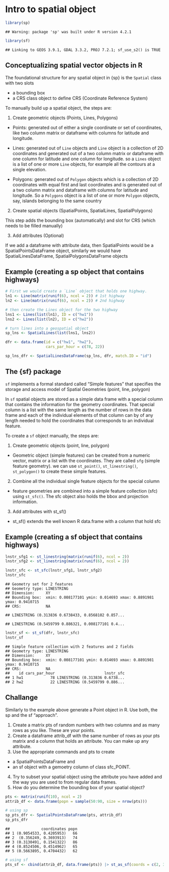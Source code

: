 Intro to spatial object
================

``` r
library(sp)
```

    ## Warning: package 'sp' was built under R version 4.2.1

``` r
library(sf)
```

    ## Linking to GEOS 3.9.1, GDAL 3.3.2, PROJ 7.2.1; sf_use_s2() is TRUE

## Conceptualizing spatial vector objects in R

The foundational structure for any spatial object in {sp} is the
`Spatial` class with two slots

-   a bounding box
-   a CRS class object to define CRS (Coordinate Reference System)

To manually build up a spatial object, the steps are:

1.  Create geometric objects (Points, Lines, Polygons)

-   Points: generated out of either a single coordinate or set of
    coordinates, like two column matrix or dataframe with columns for
    latitude and longitude.

-   Lines: generated out of `Line` objects and `Line` object is a
    collection of 2D coordinates and generated out of a two column
    matrix or dataframe with one column for latitude and one column for
    longitude. so a `Lines` object is a list of one or more `Line`
    objects, for example all the contours at a single elevation.

-   Polygons: generated out of `Polygon` objects which is a collection
    of 2D coordinates with equal first and last coordinates and is
    generated out of a two column matrix and dataframe with columns for
    latitude and longitude. So a `Polygons` object is a list of one or
    more `Polygon` objects, say, islands belonging to the same country

2.  Create spatial objects (SpatialPoints, SpatialLines,
    SpatialPolygons)

This step adds the bounding box (automatically) and slot for CRS (which
needs to be filled manually)

3.  Add attributes (Optional)

If we add a dataframe with attribute data, then SpatialPoints would be a
SpatialPointsDataFrame object, similarly we would have
SpatialLinesDataFrame, SpatialPolygonsDataFrame objects

## Example (creating a sp object that contains highways)

``` r
# First we would create a `Line` object that holds one highway.
ln1 <- Line(matrix(runif(6), ncol = 2)) # 1st highway
ln2 <- Line(matrix(runif(6), ncol = 2)) # 2nd highway

# then create the Lines object for the two highway
lns1 <- Lines(list(ln1), ID = c("hw1"))
lns2 <- Lines(list(ln2), ID = c("hw2"))

# turn lines into a geospatial object
sp_lns <- SpatialLines(list(lns1, lns2))

dfr <- data.frame(id = c("hw1", "hw2"),
                  cars_par_hour = c(78, 22))

sp_lns_dfr <- SpatialLinesDataFrame(sp_lns, dfr, match.ID = "id")
```

## The {sf} package

`sf` implements a formal standard called “Simple features” that
specifies the storage and access model of Spatial Geometries (point,
line, polygon)

In `sf` spatial objects are stored as a simple data frame with a special
column that contains the information for the geometry coordinates. That
special column is a list with the same length as the number of rows in
the data frame and each of the individual elements of that column can by
of any length needed to hold the coordinates that corresponds to an
individual feature.

To create a `sf` object manually, the steps are:

1.  Create geometric objects (point, line, polygon)

-   Geometric object (simple features) can be created from a numeric
    vector, matrix or a list with the coordinates. They are called `sfg`
    (simple feature geometry). we can use `st_point()`,
    `st_linestring()`, `st_polygon()` to create these simple features.

2.  Combine all the individual single feature objects for the special
    column

-   feature geometries are combined into a simple feature collection
    (sfc) using `st_sfc()`. The sfc object also holds the bbox and
    projection information.

3.  Add attributes with st_sf()

-   st_sf() extends the well known R data.frame with a column that hold
    sfc

## Example (creating a sf object that contains highways)

``` r
lnstr_sfg1 <- st_linestring(matrix(runif(6), ncol = 2))
lnstr_sfg2 <- st_linestring(matrix(runif(6), ncol = 2))

lnstr_sfc <- st_sfc(lnstr_sfg1, lnstr_sfg2)
lnstr_sfc
```

    ## Geometry set for 2 features 
    ## Geometry type: LINESTRING
    ## Dimension:     XY
    ## Bounding box:  xmin: 0.008177101 ymin: 0.014693 xmax: 0.8891981 ymax: 0.9410715
    ## CRS:           NA

    ## LINESTRING (0.313836 0.6738433, 0.8568102 0.857...

    ## LINESTRING (0.5459799 0.886321, 0.008177101 0.4...

``` r
lnstr_sf <- st_sf(dfr, lnstr_sfc)
lnstr_sf
```

    ## Simple feature collection with 2 features and 2 fields
    ## Geometry type: LINESTRING
    ## Dimension:     XY
    ## Bounding box:  xmin: 0.008177101 ymin: 0.014693 xmax: 0.8891981 ymax: 0.9410715
    ## CRS:           NA
    ##    id cars_par_hour                      lnstr_sfc
    ## 1 hw1            78 LINESTRING (0.313836 0.6738...
    ## 2 hw2            22 LINESTRING (0.5459799 0.886...

## Challange

Similarly to the example above generate a Point object in R. Use both,
the sp and the sf “approach”.

1.  Create a matrix pts of random numbers with two columns and as many
    rows as you like. These are your points.
2.  Create a dataframe attrib_df with the same number of rows as your
    pts matrix and a column that holds an attribute. You can make up any
    attribute.
3.  Use the appropriate commands and pts to create

-   a SpatialPointsDataFrame and
-   an sf object with a gemoetry column of class sfc_POINT.

4.  Try to subset your spatial object using the attribute you have added
    and the way you are used to from regular data frames.
5.  How do you determine the bounding box of your spatial object?

``` r
pts <- matrix(runif(10), ncol = 2)
attrib_df <- data.frame(popn = sample(50:90, size = nrow(pts)))

# using sp
sp_pts_dfr <- SpatialPointsDataFrame(pts, attrib_df)
sp_pts_dfr
```

    ##              coordinates popn
    ## 1 (0.9054533, 0.4205953)   66
    ## 2  (0.356249, 0.3693913)   74
    ## 3 (0.3130491, 0.1541322)   86
    ## 4 (0.8524506, 0.4514962)   65
    ## 5 (0.5663895, 0.4704432)   62

``` r
# using sf
pts_sf <- cbind(attrib_df, data.frame(pts)) |> st_as_sf(coords = c(2, 3))
```
